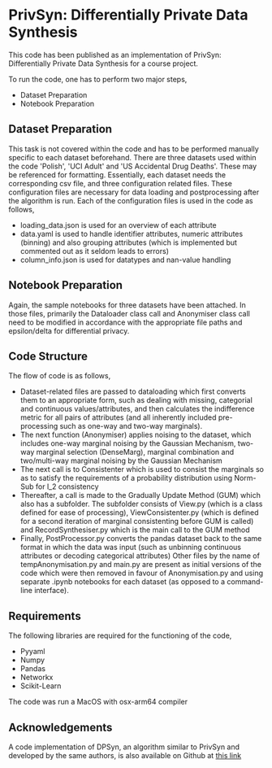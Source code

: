 # PrivSyn: Differentially Private Data Synthesis
This code has been published as an implementation of PrivSyn: Differentially Private Data Synthesis for a course project.

To run the code, one has to perform two major steps,
* Dataset Preparation
* Notebook Preparation

## Dataset Preparation
This task is not covered within the code and has to be performed manually specific to each dataset beforehand. There are three datasets used within the code 'Polish', 'UCI Adult' and 'US Accidental Drug Deaths'. These may be referenced for formatting. Essentially, each dataset needs the corresponding csv file, and three configuration related files. These configuration files are necessary for data loading and postprocessing after the algorithm is run. Each of the configuration files is used in the code as follows,
* loading_data.json is used for an overview of each attribute
* data.yaml is used to handle identifier attributes, numeric attributes (binning) and also grouping attributes (which is implemented but commented out as it seldom leads to errors)
* column_info.json is used for datatypes and nan-value handling

## Notebook Preparation
Again, the sample notebooks for three datasets have been attached. In those files, primarily the Dataloader class call and Anonymiser class call need to be modified in accordance with the appropriate file paths and epsilon/delta for differential privacy.

## Code Structure
The flow of code is as follows,
* Dataset-related files are passed to dataloading which first converts them to an appropriate form, such as dealing with missing, categorial and continuous values/attributes, and then calculates the indifference metric for all pairs of attributes (and all inherently included pre-processing such as one-way and two-way marginals).
* The next function (Anonymiser) applies noising to the dataset, which includes one-way marginal noising by the Gaussian Mechanism, two-way marginal selection (DenseMarg), marginal combination and two/multi-way marginal noising by the Gaussian Mechanism
* The next call is to Consistenter which is used to consist the marginals so as to satisfy the requirements of a probability distribution using Norm-Sub for l_2 consistency
* Thereafter, a call is made to the Gradually Update Method (GUM) which also has a subfolder. The subfolder consists of View.py (which is a class defined for ease of processing), ViewConsistenter.py (which is defined for a second iteration of marginal consistenting before GUM is called) and RecordSynthesiser.py which is the main call to the GUM method
* Finally, PostProcessor.py converts the pandas dataset back to the same format in which the data was input (such as unbinning continuous attributes or decoding categorical attributes)
Other files by the name of tempAnonymisation.py and main.py are present as initial versions of the code which were then removed in favour of Anonymisation.py and using separate .ipynb notebooks for each dataset (as opposed to a command-line interface).

## Requirements
The following libraries are required for the functioning of the code,
* Pyyaml
* Numpy
* Pandas
* Networkx
* Scikit-Learn

The code was run a MacOS with osx-arm64 compiler

## Acknowledgements
A code implementation of DPSyn, an algorithm similar to PrivSyn and developed by the same authors, is also available on Github at [this link](https://github.com/agl-c/deid2_dpsyn)
